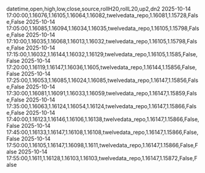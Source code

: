 datetime,open,high,low,close,source,rollH20,rollL20,up2,dn2
2025-10-14 17:00:00,1.16076,1.16105,1.16064,1.16082,twelvedata_repo,1.16081,1.15728,False,False
2025-10-14 17:05:00,1.16085,1.16094,1.16034,1.16035,twelvedata_repo,1.16105,1.15798,False,False
2025-10-14 17:10:00,1.16035,1.16068,1.16013,1.16032,twelvedata_repo,1.16105,1.15798,False,False
2025-10-14 17:15:00,1.16032,1.16144,1.16032,1.16129,twelvedata_repo,1.16105,1.1585,False,False
2025-10-14 17:20:00,1.16119,1.16147,1.16036,1.1605,twelvedata_repo,1.16144,1.15856,False,False
2025-10-14 17:25:00,1.16053,1.16085,1.16024,1.16085,twelvedata_repo,1.16147,1.15856,False,False
2025-10-14 17:30:00,1.16081,1.16091,1.16033,1.16059,twelvedata_repo,1.16147,1.15859,False,False
2025-10-14 17:35:00,1.16063,1.16124,1.16054,1.16124,twelvedata_repo,1.16147,1.15866,False,False
2025-10-14 17:40:00,1.16123,1.16146,1.16106,1.16138,twelvedata_repo,1.16147,1.15866,False,False
2025-10-14 17:45:00,1.16133,1.16147,1.16108,1.16108,twelvedata_repo,1.16147,1.15866,False,False
2025-10-14 17:50:00,1.16105,1.16147,1.16098,1.1611,twelvedata_repo,1.16147,1.15866,False,False
2025-10-14 17:55:00,1.1611,1.16128,1.16103,1.16103,twelvedata_repo,1.16147,1.15872,False,False
